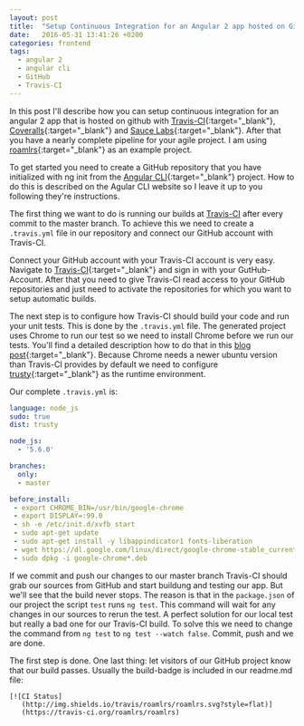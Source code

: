 ```yaml
---
layout: post
title:  "Setup Continuous Integration for an Angular 2 app hosted on GitHub - Part I"
date:   2016-05-31 13:41:26 +0200
categories: frontend
tags: 
  - angular 2
  - angular cli
  - GitHub
  - Travis-CI
---
```


In this post I'll describe how you can setup continuous integration for an angular 2 app that is hosted on github with [Travis-CI][travis-ci]{:target="_blank"}, [Coveralls][coveralls]{:target="_blank"} and [Sauce Labs][saucelabs]{:target="_blank"}. After that you have a nearly complete pipeline for your agile project. I am using [roamlrs][roamlrs]{:target="_blank"} as an example project.

To get started you need to create a GitHub repository that you have initialized with ng init from the [Angular CLI][angular-cli]{:target="_blank"} project. How to do this is described on the Agular CLI website so I leave it up to you following they're instructions.

<!-- more -->

The first thing we want to do is running our builds at [Travis-CI][travis-ci] after every commit to the master branch. To achieve this we need to create a `.travis.yml` file in our repository and connect our GitHub account with Travis-CI.

Connect your GitHub account with your Travis-CI account is very easy. Navigate to [Travis-CI][travis-ci]{:target="_blank"} and sign in with your GutHub-Account. After that you need to give Travis-CI read access to your GitHub repositories and just need to activate the repositories for which you want to setup automatic builds.

The next step is to configure how Travis-CI should build your code and run your unit tests. This is done by the `.travis.yml` file. The generated project uses Chrome to run our test so we need to install Chrome before we run our tests. You'll find a detailed description how to do that in this [blog post][travis-ci-chrome]{:target="_blank"}. Because Chrome needs a newer ubuntu version than Travis-CI provides by default we need to configure [trusty][travis-trusty]{:target="_blank"} as the runtime environment.

Our complete `.travis.yml` is:

```yaml
language: node_js
sudo: true
dist: trusty

node_js:
  - '5.6.0'

branches:
  only:
  - master

before_install:
 - export CHROME_BIN=/usr/bin/google-chrome
 - export DISPLAY=:99.0
 - sh -e /etc/init.d/xvfb start
 - sudo apt-get update
 - sudo apt-get install -y libappindicator1 fonts-liberation
 - wget https://dl.google.com/linux/direct/google-chrome-stable_current_amd64.deb
 - sudo dpkg -i google-chrome*.deb
```

If we commit and push our changes to our master branch Travis-CI should grab our sources from GitHub and start buildung and testing our app. But we'll see that the build never stops. The reason is that in the `package.json` of our project the script `test` runs `ng test`. This command will wait for any changes in our sources to rerun the test. A perfect solution for our local test but really a bad one for our Travis-CI build. To solve this we need to change the command from `ng test` to `ng test --watch false`. Commit, push and we are done.

The first step is done. One last thing: let visitors of our GitHub project know that our build passes. Usually the build-badge is included in our readme.md file:

```
[![CI Status]
   (http://img.shields.io/travis/roamlrs/roamlrs.svg?style=flat)]
   (https://travis-ci.org/roamlrs/roamlrs)
```

[roamlrs]:https://github.com/roamlrs/roamlrs
[angular2]: https://angular.io
[angular-cli]: https://github.com/angular/angular-cli#usage
[travis-ci]: https://travis-ci.org
[travis-ci-chrome]: http://blog.500tech.com/setting-up-travis-ci-to-run-tests-on-latest-google-chrome-version/
[travis-trusty]: https://docs.travis-ci.com/user/trusty-ci-environment#tl%3Bdr---Using-Trusty
[coveralls]:https://coveralls.io/
[saucelabs]:https://saucelabs.com/
